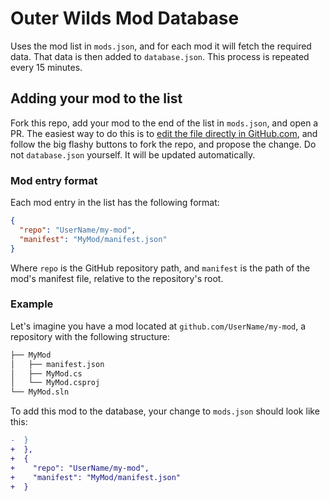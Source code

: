 # Outer Wilds Mod Database

Uses the mod list in `mods.json`, and for each mod it will fetch the required data. That data is then added to `database.json`. This process is repeated every 15 minutes.

## Adding your mod to the list

Fork this repo, add your mod to the end of the list in `mods.json`, and open a PR. The easiest way to do this is to [edit the file directly in GitHub.com](https://github.com/Raicuparta/outer-wilds-mod-db/edit/master/mods.json), and follow the big flashy buttons to fork the repo, and propose the change. Do not `database.json` yourself. It will be updated automatically.

### Mod entry format

Each mod entry in the list has the following format:

```json
{
  "repo": "UserName/my-mod",
  "manifest": "MyMod/manifest.json"
}
```

Where `repo` is the GitHub repository path, and `manifest` is the path of the mod's manifest file, relative to the repository's root.

### Example

Let's imagine you have a mod located at `github.com/UserName/my-mod`, a repository with the following structure:

```bash
├── MyMod
│   ├── manifest.json
│   ├── MyMod.cs
│   └── MyMod.csproj
└── MyMod.sln
```

To add this mod to the database, your change to `mods.json` should look like this:

```diff
-  }
+  },
+  {
+    "repo": "UserName/my-mod",
+    "manifest": "MyMod/manifest.json"
+  }
```
